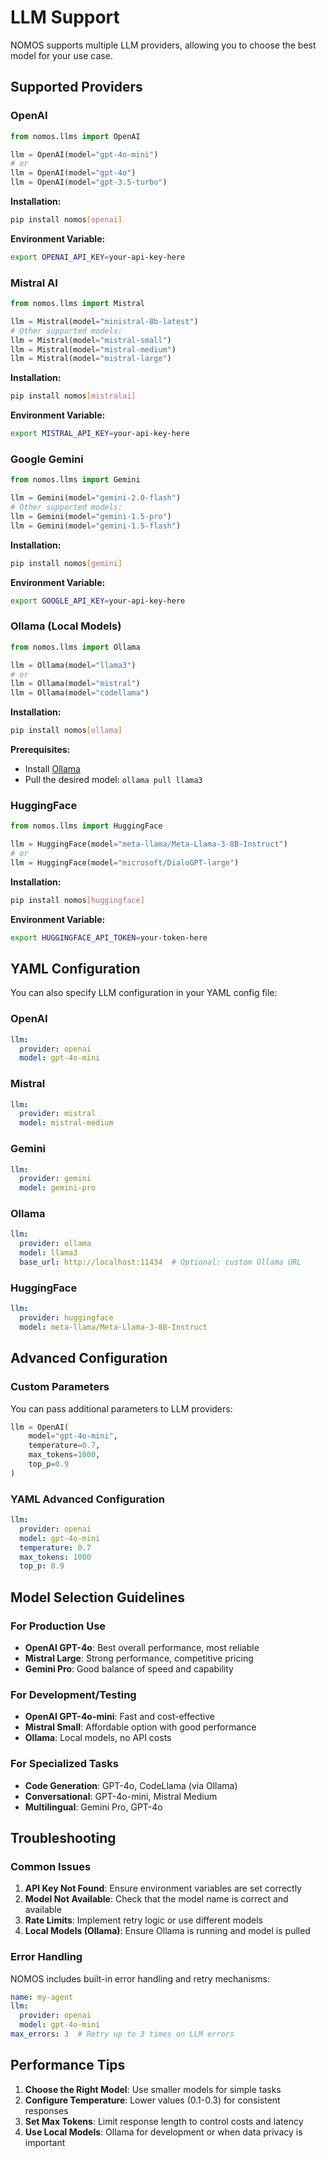 # LLM Support

NOMOS supports multiple LLM providers, allowing you to choose the best model for your use case.

## Supported Providers

### OpenAI

```python
from nomos.llms import OpenAI

llm = OpenAI(model="gpt-4o-mini")
# or
llm = OpenAI(model="gpt-4o")
llm = OpenAI(model="gpt-3.5-turbo")
```

**Installation:**
```bash
pip install nomos[openai]
```

**Environment Variable:**
```bash
export OPENAI_API_KEY=your-api-key-here
```

### Mistral AI

```python
from nomos.llms import Mistral

llm = Mistral(model="ministral-8b-latest")
# Other supported models:
llm = Mistral(model="mistral-small")
llm = Mistral(model="mistral-medium")
llm = Mistral(model="mistral-large")
```

**Installation:**
```bash
pip install nomos[mistralai]
```

**Environment Variable:**
```bash
export MISTRAL_API_KEY=your-api-key-here
```

### Google Gemini

```python
from nomos.llms import Gemini

llm = Gemini(model="gemini-2.0-flash")
# Other supported models:
llm = Gemini(model="gemini-1.5-pro")
llm = Gemini(model="gemini-1.5-flash")
```

**Installation:**
```bash
pip install nomos[gemini]
```

**Environment Variable:**
```bash
export GOOGLE_API_KEY=your-api-key-here
```

### Ollama (Local Models)

```python
from nomos.llms import Ollama

llm = Ollama(model="llama3")
# or
llm = Ollama(model="mistral")
llm = Ollama(model="codellama")
```

**Installation:**
```bash
pip install nomos[ollama]
```

**Prerequisites:**
- Install [Ollama](https://ollama.ai/)
- Pull the desired model: `ollama pull llama3`

### HuggingFace

```python
from nomos.llms import HuggingFace

llm = HuggingFace(model="meta-llama/Meta-Llama-3-8B-Instruct")
# or
llm = HuggingFace(model="microsoft/DialoGPT-large")
```

**Installation:**
```bash
pip install nomos[huggingface]
```

**Environment Variable:**
```bash
export HUGGINGFACE_API_TOKEN=your-token-here
```

## YAML Configuration

You can also specify LLM configuration in your YAML config file:

### OpenAI
```yaml
llm:
  provider: openai
  model: gpt-4o-mini
```

### Mistral
```yaml
llm:
  provider: mistral
  model: mistral-medium
```

### Gemini
```yaml
llm:
  provider: gemini
  model: gemini-pro
```

### Ollama
```yaml
llm:
  provider: ollama
  model: llama3
  base_url: http://localhost:11434  # Optional: custom Ollama URL
```

### HuggingFace
```yaml
llm:
  provider: huggingface
  model: meta-llama/Meta-Llama-3-8B-Instruct
```

## Advanced Configuration

### Custom Parameters

You can pass additional parameters to LLM providers:

```python
llm = OpenAI(
    model="gpt-4o-mini",
    temperature=0.7,
    max_tokens=1000,
    top_p=0.9
)
```

### YAML Advanced Configuration

```yaml
llm:
  provider: openai
  model: gpt-4o-mini
  temperature: 0.7
  max_tokens: 1000
  top_p: 0.9
```

## Model Selection Guidelines

### For Production Use
- **OpenAI GPT-4o**: Best overall performance, most reliable
- **Mistral Large**: Strong performance, competitive pricing
- **Gemini Pro**: Good balance of speed and capability

### For Development/Testing
- **OpenAI GPT-4o-mini**: Fast and cost-effective
- **Mistral Small**: Affordable option with good performance
- **Ollama**: Local models, no API costs

### For Specialized Tasks
- **Code Generation**: GPT-4o, CodeLlama (via Ollama)
- **Conversational**: GPT-4o-mini, Mistral Medium
- **Multilingual**: Gemini Pro, GPT-4o

## Troubleshooting

### Common Issues

1. **API Key Not Found**: Ensure environment variables are set correctly
2. **Model Not Available**: Check that the model name is correct and available
3. **Rate Limits**: Implement retry logic or use different models
4. **Local Models (Ollama)**: Ensure Ollama is running and model is pulled

### Error Handling

NOMOS includes built-in error handling and retry mechanisms:

```yaml
name: my-agent
llm:
  provider: openai
  model: gpt-4o-mini
max_errors: 3  # Retry up to 3 times on LLM errors
```

## Performance Tips

1. **Choose the Right Model**: Use smaller models for simple tasks
2. **Configure Temperature**: Lower values (0.1-0.3) for consistent responses
3. **Set Max Tokens**: Limit response length to control costs and latency
4. **Use Local Models**: Ollama for development or when data privacy is important
